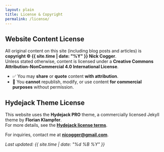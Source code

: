 ```yaml
---
layout: plain
title: License & Copyright
permalink: /license/
---
```


## **Website Content License**
All original content on this site (including blog posts and articles) is **copyright © {{ site.time | date: "%Y" }} Nick Cogger**.  
Unless stated otherwise, content is licensed under a **Creative Commons Attribution-NonCommercial 4.0 International License**.  
- ✅ You may **share** or **quote** content **with attribution**.  
- 🚫 You **cannot** republish, modify, or use content **for commercial purposes** without permission.  

## **Hydejack Theme License**
This website uses the **Hydejack PRO** theme, a commercially licensed Jekyll theme by **Florian Klampfer**.  
For more details, see the **[Hydejack license terms](https://hydejack.com/)**.

For inquiries, contact me at **[nicogger@gmail.com](mailto:nick@coggercybersecurity.co.uk)**.

_Last updated: {{ site.time | date: "%d %B %Y" }}_
